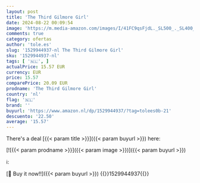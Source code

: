 ```yaml
---
layout: post
title: 'The Third Gilmore Girl'
date: 2024-08-22 00:09:54
image: 'https://m.media-amazon.com/images/I/41FC9qsFjdL._SL500_._SL400_.jpg'
comments: true
category: ofertas
author: 'tole.es'
slug: '1529944937-nl The Third Gilmore Girl'
sku: '1529944937-nl'
tags: [ '🇳🇱', ]
actualPrice: 15.57 EUR
currency: EUR
price: 15.57
comparePrice: 20.09 EUR
prodname: 'The Third Gilmore Girl'
country: 'nl'
flag: '🇳🇱'
brand: ''
buyurl: 'https://www.amazon.nl/dp/1529944937/?tag=tolees0b-21'
descuento: '22.50'
average: '15.57'
---
```


There's a deal [{{< param title >}}]({{< param buyurl >}})  here:

[![{{< param prodname >}}]({{< param image >}})]({{< param buyurl >}})

ℹ️:


[🛒 Buy it now!!]({{< param buyurl >}})
{{<world>}}1529944937{{</world>}}
